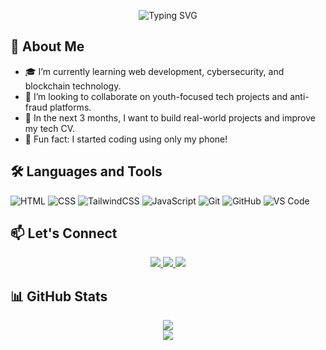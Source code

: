 <!-- Animated Header -->
<p align="center">
  <img src="https://readme-typing-svg.herokuapp.com?font=Fira+Code&duration=3000&pause=1000&color=00F7FF&center=true&vCenter=true&width=435&lines=Hi+there+%F0%9F%91%8B+I'm+Godfred+Nana+Owusu;Web+Dev+%7C+Cybersecurity+%7C+Blockchain+Explorer;Learning+and+Building+One+Project+at+a+Time" alt="Typing SVG" />
</p>

## 🚀 About Me
- 🎓 I’m currently learning web development, cybersecurity, and blockchain technology.
- 👯 I’m looking to collaborate on youth-focused tech projects and anti-fraud platforms.
- 🌱 In the next 3 months, I want to build real-world projects and improve my tech CV.
- 🧠 Fun fact: I started coding using only my phone!

## 🛠 Languages and Tools
![HTML](https://img.shields.io/badge/HTML-E34F26?style=flat-square&logo=html5&logoColor=white)
![CSS](https://img.shields.io/badge/CSS-1572B6?style=flat-square&logo=css3&logoColor=white)
![TailwindCSS](https://img.shields.io/badge/Tailwind-38B2AC?style=flat-square&logo=tailwind-css&logoColor=white)
![JavaScript](https://img.shields.io/badge/JavaScript-F7DF1E?style=flat-square&logo=javascript&logoColor=black)
![Git](https://img.shields.io/badge/Git-F05032?style=flat-square&logo=git&logoColor=white)
![GitHub](https://img.shields.io/badge/GitHub-181717?style=flat-square&logo=github)
![VS Code](https://img.shields.io/badge/VSCode-007ACC?style=flat-square&logo=visual-studio-code)

## 📫 Let's Connect

<p align="center">
  <a href="mailto:godfredowusu47@gmail.com">
    <img src="https://img.shields.io/badge/Gmail-D14836?style=for-the-badge&logo=gmail&logoColor=white" />
  </a>
  <a href="https://www.linkedin.com/in/godfrednanaowusu-264a10263">
    <img src="https://img.shields.io/badge/LinkedIn-0A66C2?style=for-the-badge&logo=linkedin&logoColor=white" />
  </a>
  <a href="https://x.com/Godfred06">
    <img src="https://img.shields.io/badge/X-000000?style=for-the-badge&logo=twitter&logoColor=white" />
  </a>
</p>

## 📊 GitHub Stats

<p align="center">
  <img src="https://github-readme-stats-git-main-4oyn.vercel.app/api?username=nanashub&show_icons=true&theme=tokyonight" />
  <br />
  <img src="https://github-readme-stats-git-main-4oyn.vercel.app/api/top-langs/?username=nanashub&layout=compact&theme=tokyonight" />
</p>